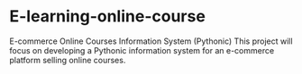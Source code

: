 # E-learning-online-course
E-commerce Online Courses Information System (Pythonic) This project will focus on developing a Pythonic information system for an e-commerce platform selling online courses.
